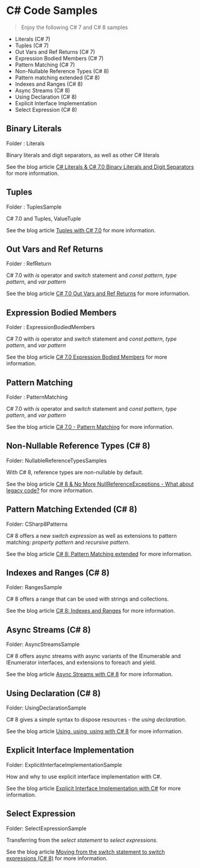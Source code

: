 # C# Code Samples

> Enjoy the following C# 7 and C# 8 samples

* Literals (C# 7)
* Tuples (C# 7)
* Out Vars and Ref Returns (C# 7)
* Expression Bodied Members (C# 7)
* Pattern Matching (C# 7)
* Non-Nullable Reference Types (C# 8)
* Pattern matching extended (C# 8)
* Indexes and Ranges (C# 8)
* Async Streams (C# 8)
* Using Declaration (C# 8)
* Explicit Interface Implementation
* Select Expression (C# 8)

## Binary Literals

Folder : Literals

Binary literals and digit separators, as well as other C# literals

See the blog article [C# Literals & C# 7.0 Binary Literals and Digit Separators](https://csharp.christiannagel.com/2016/10/06/literals/ "Literals") for more information.

## Tuples

Folder : TuplesSample

C# 7.0 and Tuples, ValueTuple

See the blog article [Tuples with C# 7.0](https://csharp.christiannagel.com/2016/10/11/tuples/ "Tuples") for more information.

## Out Vars and Ref Returns

Folder : RefReturn

C# 7.0 with *is* operator and *switch* statement and *const pattern*, *type pattern*, and *var pattern*

See the blog article [C# 7.0 Out Vars and Ref Returns](https://csharp.christiannagel.com/2017/02/01/refreturns/ "Out Vars and Ref Returns") for more information.

## Expression Bodied Members

Folder : ExpressionBodiedMembers

C# 7.0 with *is* operator and *switch* statement and *const pattern*, *type pattern*, and *var pattern*

See the blog article [C# 7.0 Expression Bodied Members](https://csharp.christiannagel.com/2017/01/25/expressionbodiedmembers/ "Expression Bodied Members") for more information.

## Pattern Matching

Folder : PatternMatching

C# 7.0 with *is* operator and *switch* statement and *const pattern*, *type pattern*, and *var pattern*

See the blog article [C# 7.0 - Pattern Matching](https://csharp.christiannagel.com/2017/02/15/patternmatching/ "Pattern Matching") for more information.

## Non-Nullable Reference Types (C# 8)

Folder: NullableReferenceTypesSamples

With C# 8, reference types are non-nullable by default.

See the blog article [C# 8 & No More NullReferenceExceptions - What about legacy code?](https://csharp.christiannagel.com/2018/06/20/nonnullablereferencetypes/) for more information.

## Pattern Matching Extended (C# 8)

Folder: CSharp8Patterns

C# 8 offers a new *switch expression* as well as extensions to pattern matching: *property pattern* and *recursive pattern*.

See the blog article [C# 8: Pattern Matching extended](https://csharp.christiannagel.com/2018/07/03/patternmatchingcs8/) for more information.

## Indexes and Ranges (C# 8)

Folder: RangesSample

C# 8 offers a range that can be used with strings and collections.

See the blog article [C# 8: Indexes and Ranges](https://csharp.christiannagel.com/2018/07/24/indexesandranges/) for more information.

## Async Streams (C# 8)

Folder: AsyncStreamsSample

C# 8 offers async streams with async variants of the IEnumerable and IEnumerator interfaces, and extensions to foreach and yield. 

See the blog article [Async Streams with C# 8](https://csharp.christiannagel.com/2019/03/20/asyncstreams/) for more information.

## Using Declaration (C# 8)

Folder: UsingDeclarationSample

C# 8 gives a simple syntax to dispose resources - the *using declaration*.

See the blog article [Using, using, using with C# 8](https://csharp.christiannagel.com/2019/04/09/using/) for more information.

## Explicit Interface Implementation

Folder: ExplicitInterfaceImplementationSample

How and why to use explicit interface implementation with C#.

See the blog article [Explicit Interface Implementation with C#](https://csharp.christiannagel.com/2019/04/16/explicit-interface-implementation-with-c/) for more information.

## Select Expression

Folder: SelectExpressionSample

Transferring from the *select statement* to *select expressions*.

See the blog article [Moving from the switch statement to switch expressions (C# 8)](https://csharp.christiannagel.com) for more information.
